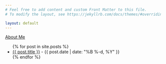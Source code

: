 ```yaml
---
# Feel free to add content and custom Front Matter to this file.
# To modify the layout, see https://jekyllrb.com/docs/themes/#overriding-theme-defaults

layout: default
---
```


<a href="{{ '/about/' | relative_url }}">About Me</a>
<ul>
  {% for post in site.posts %}
    <li>
      <a href="{{ post.url }}">{{ post.title }}</a>
      <span> - {{ post.date | date: "%B %-d, %Y" }}</span>
    </li>
  {% endfor %}
</ul>